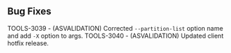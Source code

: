 ## Bug Fixes
TOOLS-3039 - (ASVALIDATION) Corrected `--partition-list` option name and add `-X` option to args.
TOOLS-3040 - (ASVALIDATION) Updated client hotfix release.
